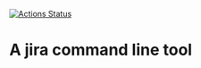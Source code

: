 [![Actions Status](https://github.com/viggin543/jira/workflows/go/badge.svg)](https://github.com/viggin543/jira/actions)


# A jira command line tool
